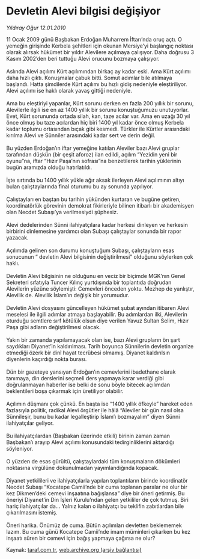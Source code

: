 # Devletin Alevi bilgisi değişiyor

*Yıldıray Oğur 12.01.2010*

<div class="yazi">11 Ocak 2009 günü Başbakan Erdoğan Muharrem İftarı’nda oruç açtı. O yemeğin girişinde Kerbela şehitleri için okunan Mersiye’yi başlangıç noktası olarak alırsak hükümet bir yıldır Alevilere açılmaya çalışıyor. Daha doğrusu 3 Kasım 2002’den beri tuttuğu Alevi orucunu bozmaya çalışıyor. <br/><br/>Aslında Alevi açılımı Kürt açılımından birkaç ay kadar eski. Ama Kürt açılımı daha hızlı çıktı. Konuşmalar çabuk bitti. Somut adımlar bile atılmaya başlandı. Hatta şimdilerde Kürt açılımı bu hızlı gidiş nedeniyle eleştiriliyor. Alevi açılımı ise haklı olarak yavaş gittiği nedeniyle. <br/><br/>Ama bu eleştiriyi yapanlar, Kürt sorunu derken en fazla 200 yıllık bir sorunu, Alevilerle ilgili ise en az 1400 yıllık bir sorunu konuştuğumuzu unutuyorlar. Evet, Kürt sorununda ortada silah, kan, taze acılar var. Ama en uzağı 30 yıl önce olmuş bu taze acılardan hiç biri 1400 yıl kadar önce olmuş Kerbela kadar toplumu ortasından bıçak gibi kesmedi. Türkler ile Kürtler arasındaki kırılma Alevi ve Sünniler arasındaki kadar sert ve derin değil. <br/><br/>Bu yüzden Erdoğan’ın iftar yemeğine katılan Aleviler bazı Alevi gruplar tarafından düşkün (bir çeşit aforoz) ilan edildi, açılım “Yezidin yeni bir oyunu”na, iftar “Hızır Paşa’nın sofrası”na benzetilerek tarihin yüklerinin bugün aramızda olduğu hatırlatıldı. <br/><br/>İşte sırtında bu 1400 yıllık yükle ağır aksak ilerleyen Alevi açılımının altıyı bulan çalıştaylarında final oturumu bu ay sonunda yapılıyor. <br/><br/>Çalıştayları en baştan bu tarihin yükünden kurtaran ve bugüne getiren, koordinatörlük görevinin demokrat fikirleriyle bilinen itibarlı bir akademisyen olan Necdet Subaşı’ya verilmesiydi şüphesiz. <br/><br/>Alevi dedelerinden Sünni ilahiyatçılara kadar herkesi dinleyen ve herkesin birbirini dinlemesine yardımcı olan Subaşı çalıştaylar sonunda bir rapor yazacak. <br/><br/>Açılımda gelinen son durumu konuştuğum Subaşı, çalıştayların esas sonucunun “ devletin Alevi bilgisinin değiştirilmesi” olduğunu söylerken çok haklı. <br/><br/>Devletin Alevi bilgisinin ne olduğunu en veciz bir biçimde MGK’nın Genel Sekreteri sıfatıyla Tuncer Kılınç yurtdışında bir toplantıda doğrudan Alevilerin yüzüne söylemişti: Cemevleri önceden yoktu. Mezhep de yanlıştır, Alevilik de. Alevilik İslam’ın değişik bir yorumudur. <br/><br/>Devletin Alevi dosyasını güncelleyen hükümet şubat ayından itibaren Alevi meselesi ile ilgili adımlar atmaya başlayabilir. Bu adımlardan ilki, Alevilerin oturduğu semtlere sırf kötülük olsun diye verilen Yavuz Sultan Selim, Hızır Paşa gibi adların değiştirilmesi olacak. <br/><br/>Yakın bir zamanda yapılamayacak olan ise, bazı Alevi grupların ön şart saydıkları Diyanet’in kaldırılması. Tarih boyunca Sünnilerin devletin organize etmediği özerk bir dinî hayat tecrübesi olmamış. Diyanet kaldırılsın diyenlerin kaçırdığı nokta burası. <br/><br/>Dün bir gazeteye yansıyan Erdoğan’ın cemevlerini ibadethane olarak tanımaya, din derslerini seçmeli ders yapmaya karar verdiği gibi doğrulanmayan haberler ise belki de sonu böyle bitecek açılımdan beklentileri boşa çıkarmak için üretiliyor olabilir. <br/><br/>Açılımın düşmanı çok çünkü. En başta ise “1400 yıllık öfkeyle” hareket eden fazlasıyla politik, radikal Alevi örgütler ile hâlâ “Aleviler bir gün nasıl olsa Sünnileşir, bunu bu kadar legalleştirip İslam’ı bozmayalım” diyen Sünni ilahiyatçılar geliyor. <br/><br/>Bu ilahiyatçılardan (Başbakan üzerinde etkili) birinin zaman zaman Başbakan’ı arayıp Alevi açılımı konusundaki tedirginliklerini aktardığı söyleniyor. <br/><br/>O yüzden de esas gürültü, çalıştaylardaki tüm konuşmaların dökümleri noktasına virgülüne dokunulmadan yayımlandığında kopacak. <br/><br/>Diyanet yetkilileri ve ilahiyatçılarla yapılan toplantıların birinde koordinatör Necdet Subaşı “Kocatepe Camii’nde bir cuma toplanan paralar ne olur bir kez Dikmen’deki cemevi inşaatına bağışlansa” diye bir öneri getirmiş. Bu öneriyi Diyanet’in Din İşleri Kurulu’ndan gelen yetkililer de çok tutmuş. Biri hariç ilahiyatçılar da... Yalnız kalan o ilahiyatçı bu teklifin zabıtlardan bile çıkarılmasını istemiş. <br/><br/>Öneri harika. Önümüz de cuma. Bütün açılımları devletten beklememek lazım. Bu cuma günü Kocatepe Camii’nde imam müminleri çıkarken bu kez inşaatı süren bir cemevi için bağış yapmaya çağırsa ne olur?</div>

Kaynak: [taraf.com.tr](http://www.taraf.com.tr:80/makale/9474.htm), [web.archive.org (arşiv bağlantısı)](http://web.archive.org/web/20100328065656/http://www.taraf.com.tr:80/makale/9474.htm)
